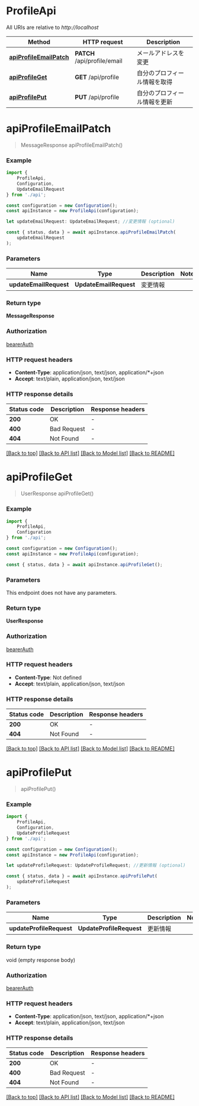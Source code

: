 # ProfileApi

All URIs are relative to *http://localhost*

|Method | HTTP request | Description|
|------------- | ------------- | -------------|
|[**apiProfileEmailPatch**](#apiprofileemailpatch) | **PATCH** /api/profile/email | メールアドレスを変更|
|[**apiProfileGet**](#apiprofileget) | **GET** /api/profile | 自分のプロフィール情報を取得|
|[**apiProfilePut**](#apiprofileput) | **PUT** /api/profile | 自分のプロフィール情報を更新|

# **apiProfileEmailPatch**
> MessageResponse apiProfileEmailPatch()


### Example

```typescript
import {
    ProfileApi,
    Configuration,
    UpdateEmailRequest
} from './api';

const configuration = new Configuration();
const apiInstance = new ProfileApi(configuration);

let updateEmailRequest: UpdateEmailRequest; //変更情報 (optional)

const { status, data } = await apiInstance.apiProfileEmailPatch(
    updateEmailRequest
);
```

### Parameters

|Name | Type | Description  | Notes|
|------------- | ------------- | ------------- | -------------|
| **updateEmailRequest** | **UpdateEmailRequest**| 変更情報 | |


### Return type

**MessageResponse**

### Authorization

[bearerAuth](../README.md#bearerAuth)

### HTTP request headers

 - **Content-Type**: application/json, text/json, application/*+json
 - **Accept**: text/plain, application/json, text/json


### HTTP response details
| Status code | Description | Response headers |
|-------------|-------------|------------------|
|**200** | OK |  -  |
|**400** | Bad Request |  -  |
|**404** | Not Found |  -  |

[[Back to top]](#) [[Back to API list]](../README.md#documentation-for-api-endpoints) [[Back to Model list]](../README.md#documentation-for-models) [[Back to README]](../README.md)

# **apiProfileGet**
> UserResponse apiProfileGet()


### Example

```typescript
import {
    ProfileApi,
    Configuration
} from './api';

const configuration = new Configuration();
const apiInstance = new ProfileApi(configuration);

const { status, data } = await apiInstance.apiProfileGet();
```

### Parameters
This endpoint does not have any parameters.


### Return type

**UserResponse**

### Authorization

[bearerAuth](../README.md#bearerAuth)

### HTTP request headers

 - **Content-Type**: Not defined
 - **Accept**: text/plain, application/json, text/json


### HTTP response details
| Status code | Description | Response headers |
|-------------|-------------|------------------|
|**200** | OK |  -  |
|**404** | Not Found |  -  |

[[Back to top]](#) [[Back to API list]](../README.md#documentation-for-api-endpoints) [[Back to Model list]](../README.md#documentation-for-models) [[Back to README]](../README.md)

# **apiProfilePut**
> apiProfilePut()


### Example

```typescript
import {
    ProfileApi,
    Configuration,
    UpdateProfileRequest
} from './api';

const configuration = new Configuration();
const apiInstance = new ProfileApi(configuration);

let updateProfileRequest: UpdateProfileRequest; //更新情報 (optional)

const { status, data } = await apiInstance.apiProfilePut(
    updateProfileRequest
);
```

### Parameters

|Name | Type | Description  | Notes|
|------------- | ------------- | ------------- | -------------|
| **updateProfileRequest** | **UpdateProfileRequest**| 更新情報 | |


### Return type

void (empty response body)

### Authorization

[bearerAuth](../README.md#bearerAuth)

### HTTP request headers

 - **Content-Type**: application/json, text/json, application/*+json
 - **Accept**: text/plain, application/json, text/json


### HTTP response details
| Status code | Description | Response headers |
|-------------|-------------|------------------|
|**200** | OK |  -  |
|**400** | Bad Request |  -  |
|**404** | Not Found |  -  |

[[Back to top]](#) [[Back to API list]](../README.md#documentation-for-api-endpoints) [[Back to Model list]](../README.md#documentation-for-models) [[Back to README]](../README.md)

